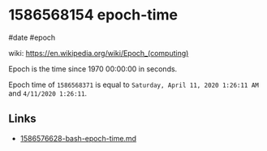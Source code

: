 # 1586568154 epoch-time
#date #epoch

wiki: https://en.wikipedia.org/wiki/Epoch_(computing)

Epoch is the time since 1970 00:00:00 in seconds.

Epoch time of `1586568371` is equal to `Saturday, April 11, 2020 1:26:11 AM` and `4/11/2020 1:26:11`.



## Links
- [1586576628-bash-epoch-time.md](1586576628-bash-epoch-time.md)
